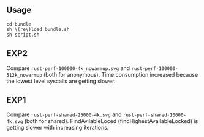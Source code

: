 ## Usage

```
cd bundle
sh \(re\)load_bundle.sh
sh script.sh
```

## EXP2

Compare `rust-perf-100000-4k_nowarmup.svg` and `rust-perf-100000-512k_nowarmup` (both for anonymous). Time consumption increased because the lowest level syscalls are getting slower.

## EXP1
Compare `rust-perf-shared-25000-4k.svg` and `rust-perf-shared-10000-4k.svg` (both for shared). FindAvilableLoced (findHighestAvailableLocked) is getting slower with increasing iterations.
